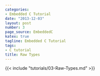 ```yaml
---
categories:
- Embedded C Tutorial
date: "2013-12-03"
layout: post
number: 3
page_source: EmbeddedC
katex: true
tagline: Embedded C Tutorial
tags:
- C tutorial
title: Raw Types
---
```


{{< include "tutorials/03-Raw-Types.md" >}}

